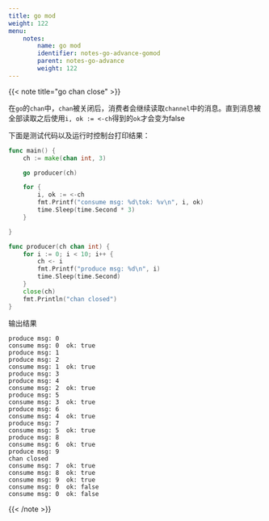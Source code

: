 ```yaml
---
title: go mod
weight: 122
menu:
    notes:
        name: go mod
        identifier: notes-go-advance-gomod
        parent: notes-go-advance
        weight: 122
---
```


<!-- go chan -->

{{< note title="go chan close" >}}

在`go`的`chan`中，`chan`被关闭后，消费者会继续读取`channel`中的消息。直到消息被全部读取之后使用`i, ok := <-ch`得到的`ok`才会变为false

下面是测试代码以及运行时控制台打印结果：

```go
func main() {
	ch := make(chan int, 3)

	go producer(ch)

	for {
		i, ok := <-ch
		fmt.Printf("consume msg: %d\tok: %v\n", i, ok)
		time.Sleep(time.Second * 3)
	}

}

func producer(ch chan int) {
	for i := 0; i < 10; i++ {
		ch <- i
		fmt.Printf("produce msg: %d\n", i)
		time.Sleep(time.Second)
	}
	close(ch)
	fmt.Println("chan closed")
}
```

输出结果

```shell
produce msg: 0
consume msg: 0	ok: true
produce msg: 1
produce msg: 2
consume msg: 1	ok: true
produce msg: 3
produce msg: 4
consume msg: 2	ok: true
produce msg: 5
consume msg: 3	ok: true
produce msg: 6
consume msg: 4	ok: true
produce msg: 7
consume msg: 5	ok: true
produce msg: 8
consume msg: 6	ok: true
produce msg: 9
chan closed
consume msg: 7	ok: true
consume msg: 8	ok: true
consume msg: 9	ok: true
consume msg: 0	ok: false
consume msg: 0	ok: false
```

{{< /note >}}
